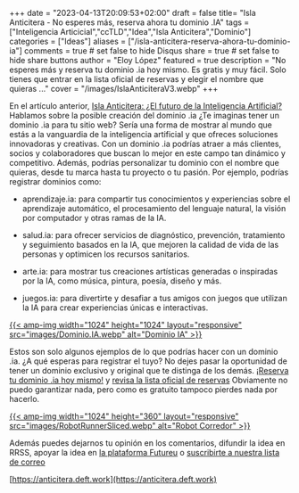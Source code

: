 +++
date = "2023-04-13T20:09:53+02:00"
draft = false
title= "Isla Anticitera - No esperes más, reserva ahora tu dominio .IA"
tags = ["Inteligencia Articicial","ccTLD","Idea","Isla Anticitera","Dominio"]
categories = ["Ideas"]
aliases = ["/isla-anticitera-reserva-ahora-tu-dominio-ia"]
comments = true	# set false to hide Disqus
share = true	# set false to hide share buttons
author = "Eloy López"
featured = true
description = "No esperes más y reserva tu dominio .ia hoy mismo. Es gratis y muy fácil. Solo tienes que entrar en la lista oficial de reservas y elegir el nombre que quieras ..."
cover = "/images/IslaAnticiteraV3.webp"
+++

En el artículo anterior, [Isla Anticitera: ¿El futuro de la Inteligencia Artificial?](https://deft.work/blog/2023/04/03/isla-anticitera-el-futuro-de-la-inteligencia-artificial/) Hablamos sobre la posible creación del dominio .ia ¿Te imaginas tener un dominio .ia para tu sitio web? Sería una forma de mostrar al mundo que estás a la vanguardia de la inteligencia artificial y que ofreces soluciones innovadoras y creativas. Con un dominio .ia podrías atraer a más clientes, socios y colaboradores que buscan lo mejor en este campo tan dinámico y competitivo. Además, podrías personalizar tu dominio con el nombre que quieras, desde tu marca hasta tu proyecto o tu pasión. Por ejemplo, podrías registrar dominios como:

- aprendizaje.ia: para compartir tus conocimientos y experiencias sobre el aprendizaje automático, el procesamiento del lenguaje natural, la visión por computador y otras ramas de la IA.

- salud.ia: para ofrecer servicios de diagnóstico, prevención, tratamiento y seguimiento basados en la IA, que mejoren la calidad de vida de las personas y optimicen los recursos sanitarios.

- arte.ia: para mostrar tus creaciones artísticas generadas o inspiradas por la IA, como música, pintura, poesía, diseño y más.

- juegos.ia: para divertirte y desafiar a tus amigos con juegos que utilizan la IA para crear experiencias únicas e interactivas.

[{{< amp-img width="1024" height="1024" layout="responsive" src="images/Dominio.IA.webp" alt="Dominio IA" >}}](https://docs.google.com/spreadsheets/d/1y-aLEKfQySJeDgZd4QeHa57G9P9Pp4mqWhLJSqxcB0o/edit?usp=sharing)

Estos son solo algunos ejemplos de lo que podrías hacer con un dominio .ia. ¿A qué esperas para registrar el tuyo? No dejes pasar la oportunidad de tener un dominio exclusivo y original que te distinga de los demás. [¡Reserva tu dominio .ia hoy mismo!](https://docs.google.com/forms/d/e/1FAIpQLScj1paIvOUbqugD76fKncZ65ZOqL-f5bILycZComuxKhJeRPg/viewform?usp=sf_link) y [revisa la lista oficial de reservas](https://docs.google.com/spreadsheets/d/1y-aLEKfQySJeDgZd4QeHa57G9P9Pp4mqWhLJSqxcB0o/edit?usp=sharing) Obviamente no puedo garantizar nada, pero como es gratuito tampoco pierdes nada por hacerlo.

[{{< amp-img width="1024" height="360" layout="responsive" src="images/RobotRunnerSliced.webp" alt="Robot Corredor" >}}](https://docs.google.com/spreadsheets/d/1y-aLEKfQySJeDgZd4QeHa57G9P9Pp4mqWhLJSqxcB0o/edit?usp=sharing)

Además puedes dejarnos tu opinión en los comentarios, difundir la idea en RRSS, apoyar la idea en [la plataforma Futureu](https://futureu.europa.eu/processes/Digital/f/15/proposals/27592?locale=es) o [suscribirte a nuestra lista de correo](https://docs.google.com/forms/d/e/1FAIpQLSeptFS3-XMVTeBFQzDEl1O55hkXhtOgYmMSEfpLLJk11UZEOA/viewform?usp=sf_link)

[https://anticitera.deft.work](https://anticitera.deft.work)